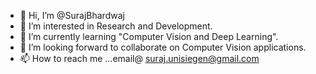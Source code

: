 - 👋 Hi, I’m @SurajBhardwaj
- 👀 I’m interested in Research and Development.
- 🌱 I’m currently learning "Computer Vision and Deep Learning".
- 💞️ I’m looking forward to collaborate on Computer Vision applications.
- 📫 How to reach me ...email@ suraj.unisiegen@gmail.com


